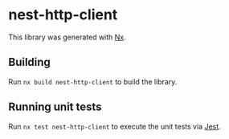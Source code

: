 # nest-http-client

This library was generated with [Nx](https://nx.dev).

## Building

Run `nx build nest-http-client` to build the library.

## Running unit tests

Run `nx test nest-http-client` to execute the unit tests via [Jest](https://jestjs.io).
